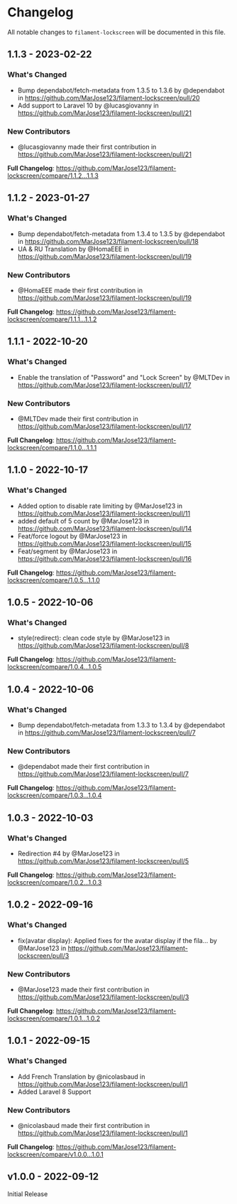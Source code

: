 # Changelog

All notable changes to `filament-lockscreen` will be documented in this file.

## 1.1.3 - 2023-02-22

### What's Changed

- Bump dependabot/fetch-metadata from 1.3.5 to 1.3.6 by @dependabot in https://github.com/MarJose123/filament-lockscreen/pull/20
- Add support to Laravel 10 by @lucasgiovanny in https://github.com/MarJose123/filament-lockscreen/pull/21

### New Contributors

- @lucasgiovanny made their first contribution in https://github.com/MarJose123/filament-lockscreen/pull/21

**Full Changelog**: https://github.com/MarJose123/filament-lockscreen/compare/1.1.2...1.1.3

## 1.1.2 - 2023-01-27

### What's Changed

- Bump dependabot/fetch-metadata from 1.3.4 to 1.3.5 by @dependabot in https://github.com/MarJose123/filament-lockscreen/pull/18
- UA & RU Translation by @HomaEEE in https://github.com/MarJose123/filament-lockscreen/pull/19

### New Contributors

- @HomaEEE made their first contribution in https://github.com/MarJose123/filament-lockscreen/pull/19

**Full Changelog**: https://github.com/MarJose123/filament-lockscreen/compare/1.1.1...1.1.2

## 1.1.1 - 2022-10-20

### What's Changed

- Enable the translation of "Password" and "Lock Screen" by @MLTDev in https://github.com/MarJose123/filament-lockscreen/pull/17

### New Contributors

- @MLTDev made their first contribution in https://github.com/MarJose123/filament-lockscreen/pull/17

**Full Changelog**: https://github.com/MarJose123/filament-lockscreen/compare/1.1.0...1.1.1

## 1.1.0 - 2022-10-17

### What's Changed

- Added option to disable rate limiting by @MarJose123 in https://github.com/MarJose123/filament-lockscreen/pull/11
- added default of 5 count by @MarJose123 in https://github.com/MarJose123/filament-lockscreen/pull/14
- Feat/force logout by @MarJose123 in https://github.com/MarJose123/filament-lockscreen/pull/15
- Feat/segment by @MarJose123 in https://github.com/MarJose123/filament-lockscreen/pull/16

**Full Changelog**: https://github.com/MarJose123/filament-lockscreen/compare/1.0.5...1.1.0

## 1.0.5 - 2022-10-06

### What's Changed

- style(redirect): clean code style by @MarJose123 in https://github.com/MarJose123/filament-lockscreen/pull/8

**Full Changelog**: https://github.com/MarJose123/filament-lockscreen/compare/1.0.4...1.0.5

## 1.0.4 - 2022-10-06

### What's Changed

- Bump dependabot/fetch-metadata from 1.3.3 to 1.3.4 by @dependabot in https://github.com/MarJose123/filament-lockscreen/pull/7

### New Contributors

- @dependabot made their first contribution in https://github.com/MarJose123/filament-lockscreen/pull/7

**Full Changelog**: https://github.com/MarJose123/filament-lockscreen/compare/1.0.3...1.0.4

## 1.0.3 - 2022-10-03

### What's Changed

- Redirection #4 by @MarJose123 in https://github.com/MarJose123/filament-lockscreen/pull/5

**Full Changelog**: https://github.com/MarJose123/filament-lockscreen/compare/1.0.2...1.0.3

## 1.0.2 - 2022-09-16

### What's Changed

- fix(avatar display): Applied fixes for the avatar display if the fila… by @MarJose123 in https://github.com/MarJose123/filament-lockscreen/pull/3

### New Contributors

- @MarJose123 made their first contribution in https://github.com/MarJose123/filament-lockscreen/pull/3

**Full Changelog**: https://github.com/MarJose123/filament-lockscreen/compare/1.0.1...1.0.2

## 1.0.1 - 2022-09-15

### What's Changed

- Add French Translation by @nicolasbaud in https://github.com/MarJose123/filament-lockscreen/pull/1
- Added Laravel 8 Support

### New Contributors

- @nicolasbaud made their first contribution in https://github.com/MarJose123/filament-lockscreen/pull/1

**Full Changelog**: https://github.com/MarJose123/filament-lockscreen/compare/v1.0.0...1.0.1

## v1.0.0 - 2022-09-12

Initial Release
